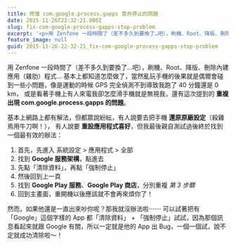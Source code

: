 ```yaml
---
title: 修復 com.google.process.gapps 意外停止的問題
date: 2015-11-26T22:32:21.000Z
slug: fix-com-google-process-gapps-stop-problem
excerpt: '<p>用 Zenfone 一段時間了（差不多久到要換了…吧），刷機、Root、降版、刪除內建應用（雞肋）程式… 基本&#8230;</p> '
feature_image: null
guid: 2015-11-26-22-32-21_fix-com-google-process-gapps-stop-problem
---
```

用 Zenfone 一段時間了（差不多久到要換了…吧），刷機、Root、降版、刪除內建應用（雞肋）程式… 基本上都知道怎麼做了，當然亂玩手機的後果就是偶爾會碰到一些小問題，像是運動的時候 GPS 完全偵測不到導致我跑了 40 分鐘還是 0 km， 或是看著手機上有人來電我卻怎麼滑手機就是無視我，還有這次提到的 **重複出現 com.google.process.gapps 的問題**。

基本上網路上都有解法，但都眾說紛紜，有人說要去把手機 **還原原廠設定**（殺雞焉用牛刀啊！）， 有人說要 **重設應用程式喜好**，但我最後親自測試過後終於找到一個最有效的辦法：

1.  首先，先進入 系統設定 > 應用程式 > 全部
2.  找到 **Google 服務架構**，點進去
3.  先點「清除資料」，再點「強制停止」
4.  然後回到上一頁
5.  找到 **Google Play 服務**、**Google Play 商店**，分別重複 _第 3 步驟_
6.  回到主畫面，重開機以後應該就不會再來煩你了！

然而，如果他還是一直出來吵你呢？那我就沒辦法啦⋯⋯ 可以試著把有「Google」這個字樣的 App 都「清除資料」 + 「強制停止」試試，因為那個訊息看起來就跟 Google 有關，所以一定就是他的 App 出 Bug，一個一個試，說不定就成功清除啦～！
